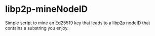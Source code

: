 # libp2p-mineNodeID
Simple script to mine an Ed25519 key that leads to a libp2p nodeID that contains a substring you enjoy.
